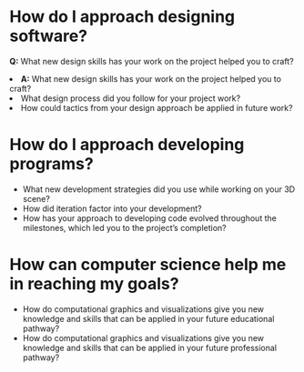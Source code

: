 <h1>How do I approach designing software?</h1>

<p><strong>Q:</strong> What new design skills has your work on the project helped you to craft?</p>
<li><strong>A:</strong> What new design skills has your work on the project helped you to craft?</li>
<li>What design process did you follow for your project work?</li>
<li>How could tactics from your design approach be applied in future work?</li>




<h1>How do I approach developing programs?</h1>
<ul>
<li>What new development strategies did you use while working on your 3D scene?</li>
<li>How did iteration factor into your development?</li>
<li>How has your approach to developing code evolved throughout the milestones, which led you to the project’s completion?</li>
</ul>



<h1>How can computer science help me in reaching my goals?</h1>
<ul>
<li>How do computational graphics and visualizations give you new knowledge and skills that can be applied in your future educational pathway?</li>
<li>How do computational graphics and visualizations give you new knowledge and skills that can be applied in your future professional pathway?</li>

</ul>

